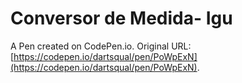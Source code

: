 # Conversor de Medida- Igu

A Pen created on CodePen.io. Original URL: [https://codepen.io/dartsqual/pen/PoWpExN](https://codepen.io/dartsqual/pen/PoWpExN).


